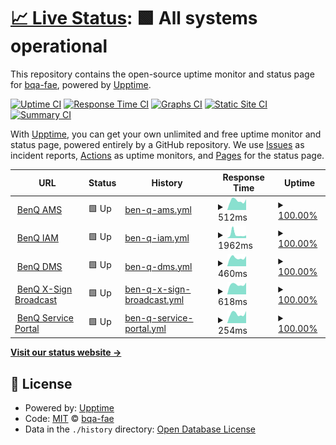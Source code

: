 # [📈 Live Status](https://bqa-fae.github.io/benqservers): <!--live status--> **🟩 All systems operational**

This repository contains the open-source uptime monitor and status page for [bqa-fae](https://bqa-fae.github.io/benqservers), powered by [Upptime](https://github.com/upptime/upptime).

[![Uptime CI](https://github.com/bqa-fae/benqservers/workflows/Uptime%20CI/badge.svg)](https://github.com/bqa-fae/benqservers/actions?query=workflow%3A%22Uptime+CI%22)
[![Response Time CI](https://github.com/bqa-fae/benqservers/workflows/Response%20Time%20CI/badge.svg)](https://github.com/bqa-fae/benqservers/actions?query=workflow%3A%22Response+Time+CI%22)
[![Graphs CI](https://github.com/bqa-fae/benqservers/workflows/Graphs%20CI/badge.svg)](https://github.com/bqa-fae/benqservers/actions?query=workflow%3A%22Graphs+CI%22)
[![Static Site CI](https://github.com/bqa-fae/benqservers/workflows/Static%20Site%20CI/badge.svg)](https://github.com/bqa-fae/benqservers/actions?query=workflow%3A%22Static+Site+CI%22)
[![Summary CI](https://github.com/bqa-fae/benqservers/workflows/Summary%20CI/badge.svg)](https://github.com/bqa-fae/benqservers/actions?query=workflow%3A%22Summary+CI%22)

With [Upptime](https://upptime.js.org), you can get your own unlimited and free uptime monitor and status page, powered entirely by a GitHub repository. We use [Issues](https://github.com/bqa-fae/benqservers/issues) as incident reports, [Actions](https://github.com/bqa-fae/benqservers/actions) as uptime monitors, and [Pages](https://bqa-fae.github.io/benqservers) for the status page.

<!--start: status pages-->
<!-- This summary is generated by Upptime (https://github.com/upptime/upptime) -->
<!-- Do not edit this manually, your changes will be overwritten -->
<!-- prettier-ignore -->
| URL | Status | History | Response Time | Uptime |
| --- | ------ | ------- | ------------- | ------ |
| <img alt="" src="https://icons.duckduckgo.com/ip3/ams.benq.com.ico" height="13"> [BenQ AMS](https://ams.benq.com/#/) | 🟩 Up | [ben-q-ams.yml](https://github.com/BQA-FAE/benqservers/commits/HEAD/history/ben-q-ams.yml) | <details><summary><img alt="Response time graph" src="./graphs/ben-q-ams/response-time-week.png" height="20"> 512ms</summary><br><a href="https://BQA-FAE.github.io/benqservers/history/ben-q-ams"><img alt="Response time 517" src="https://img.shields.io/endpoint?url=https%3A%2F%2Fraw.githubusercontent.com%2FBQA-FAE%2Fbenqservers%2FHEAD%2Fapi%2Fben-q-ams%2Fresponse-time.json"></a><br><a href="https://BQA-FAE.github.io/benqservers/history/ben-q-ams"><img alt="24-hour response time 591" src="https://img.shields.io/endpoint?url=https%3A%2F%2Fraw.githubusercontent.com%2FBQA-FAE%2Fbenqservers%2FHEAD%2Fapi%2Fben-q-ams%2Fresponse-time-day.json"></a><br><a href="https://BQA-FAE.github.io/benqservers/history/ben-q-ams"><img alt="7-day response time 512" src="https://img.shields.io/endpoint?url=https%3A%2F%2Fraw.githubusercontent.com%2FBQA-FAE%2Fbenqservers%2FHEAD%2Fapi%2Fben-q-ams%2Fresponse-time-week.json"></a><br><a href="https://BQA-FAE.github.io/benqservers/history/ben-q-ams"><img alt="30-day response time 495" src="https://img.shields.io/endpoint?url=https%3A%2F%2Fraw.githubusercontent.com%2FBQA-FAE%2Fbenqservers%2FHEAD%2Fapi%2Fben-q-ams%2Fresponse-time-month.json"></a><br><a href="https://BQA-FAE.github.io/benqservers/history/ben-q-ams"><img alt="1-year response time 517" src="https://img.shields.io/endpoint?url=https%3A%2F%2Fraw.githubusercontent.com%2FBQA-FAE%2Fbenqservers%2FHEAD%2Fapi%2Fben-q-ams%2Fresponse-time-year.json"></a></details> | <details><summary><a href="https://BQA-FAE.github.io/benqservers/history/ben-q-ams">100.00%</a></summary><a href="https://BQA-FAE.github.io/benqservers/history/ben-q-ams"><img alt="All-time uptime 99.97%" src="https://img.shields.io/endpoint?url=https%3A%2F%2Fraw.githubusercontent.com%2FBQA-FAE%2Fbenqservers%2FHEAD%2Fapi%2Fben-q-ams%2Fuptime.json"></a><br><a href="https://BQA-FAE.github.io/benqservers/history/ben-q-ams"><img alt="24-hour uptime 100.00%" src="https://img.shields.io/endpoint?url=https%3A%2F%2Fraw.githubusercontent.com%2FBQA-FAE%2Fbenqservers%2FHEAD%2Fapi%2Fben-q-ams%2Fuptime-day.json"></a><br><a href="https://BQA-FAE.github.io/benqservers/history/ben-q-ams"><img alt="7-day uptime 100.00%" src="https://img.shields.io/endpoint?url=https%3A%2F%2Fraw.githubusercontent.com%2FBQA-FAE%2Fbenqservers%2FHEAD%2Fapi%2Fben-q-ams%2Fuptime-week.json"></a><br><a href="https://BQA-FAE.github.io/benqservers/history/ben-q-ams"><img alt="30-day uptime 100.00%" src="https://img.shields.io/endpoint?url=https%3A%2F%2Fraw.githubusercontent.com%2FBQA-FAE%2Fbenqservers%2FHEAD%2Fapi%2Fben-q-ams%2Fuptime-month.json"></a><br><a href="https://BQA-FAE.github.io/benqservers/history/ben-q-ams"><img alt="1-year uptime 99.97%" src="https://img.shields.io/endpoint?url=https%3A%2F%2Fraw.githubusercontent.com%2FBQA-FAE%2Fbenqservers%2FHEAD%2Fapi%2Fben-q-ams%2Fuptime-year.json"></a></details>
| <img alt="" src="https://icons.duckduckgo.com/ip3/iam.benq.com.ico" height="13"> [BenQ IAM](https://iam.benq.com/) | 🟩 Up | [ben-q-iam.yml](https://github.com/BQA-FAE/benqservers/commits/HEAD/history/ben-q-iam.yml) | <details><summary><img alt="Response time graph" src="./graphs/ben-q-iam/response-time-week.png" height="20"> 1962ms</summary><br><a href="https://BQA-FAE.github.io/benqservers/history/ben-q-iam"><img alt="Response time 755" src="https://img.shields.io/endpoint?url=https%3A%2F%2Fraw.githubusercontent.com%2FBQA-FAE%2Fbenqservers%2FHEAD%2Fapi%2Fben-q-iam%2Fresponse-time.json"></a><br><a href="https://BQA-FAE.github.io/benqservers/history/ben-q-iam"><img alt="24-hour response time 1448" src="https://img.shields.io/endpoint?url=https%3A%2F%2Fraw.githubusercontent.com%2FBQA-FAE%2Fbenqservers%2FHEAD%2Fapi%2Fben-q-iam%2Fresponse-time-day.json"></a><br><a href="https://BQA-FAE.github.io/benqservers/history/ben-q-iam"><img alt="7-day response time 1962" src="https://img.shields.io/endpoint?url=https%3A%2F%2Fraw.githubusercontent.com%2FBQA-FAE%2Fbenqservers%2FHEAD%2Fapi%2Fben-q-iam%2Fresponse-time-week.json"></a><br><a href="https://BQA-FAE.github.io/benqservers/history/ben-q-iam"><img alt="30-day response time 1412" src="https://img.shields.io/endpoint?url=https%3A%2F%2Fraw.githubusercontent.com%2FBQA-FAE%2Fbenqservers%2FHEAD%2Fapi%2Fben-q-iam%2Fresponse-time-month.json"></a><br><a href="https://BQA-FAE.github.io/benqservers/history/ben-q-iam"><img alt="1-year response time 755" src="https://img.shields.io/endpoint?url=https%3A%2F%2Fraw.githubusercontent.com%2FBQA-FAE%2Fbenqservers%2FHEAD%2Fapi%2Fben-q-iam%2Fresponse-time-year.json"></a></details> | <details><summary><a href="https://BQA-FAE.github.io/benqservers/history/ben-q-iam">100.00%</a></summary><a href="https://BQA-FAE.github.io/benqservers/history/ben-q-iam"><img alt="All-time uptime 94.90%" src="https://img.shields.io/endpoint?url=https%3A%2F%2Fraw.githubusercontent.com%2FBQA-FAE%2Fbenqservers%2FHEAD%2Fapi%2Fben-q-iam%2Fuptime.json"></a><br><a href="https://BQA-FAE.github.io/benqservers/history/ben-q-iam"><img alt="24-hour uptime 100.00%" src="https://img.shields.io/endpoint?url=https%3A%2F%2Fraw.githubusercontent.com%2FBQA-FAE%2Fbenqservers%2FHEAD%2Fapi%2Fben-q-iam%2Fuptime-day.json"></a><br><a href="https://BQA-FAE.github.io/benqservers/history/ben-q-iam"><img alt="7-day uptime 100.00%" src="https://img.shields.io/endpoint?url=https%3A%2F%2Fraw.githubusercontent.com%2FBQA-FAE%2Fbenqservers%2FHEAD%2Fapi%2Fben-q-iam%2Fuptime-week.json"></a><br><a href="https://BQA-FAE.github.io/benqservers/history/ben-q-iam"><img alt="30-day uptime 100.00%" src="https://img.shields.io/endpoint?url=https%3A%2F%2Fraw.githubusercontent.com%2FBQA-FAE%2Fbenqservers%2FHEAD%2Fapi%2Fben-q-iam%2Fuptime-month.json"></a><br><a href="https://BQA-FAE.github.io/benqservers/history/ben-q-iam"><img alt="1-year uptime 94.90%" src="https://img.shields.io/endpoint?url=https%3A%2F%2Fraw.githubusercontent.com%2FBQA-FAE%2Fbenqservers%2FHEAD%2Fapi%2Fben-q-iam%2Fuptime-year.json"></a></details>
| <img alt="" src="https://dms.benq.com/client/dms_logo.svg" height="13"> [BenQ DMS](https://dms.benq.com/#/) | 🟩 Up | [ben-q-dms.yml](https://github.com/BQA-FAE/benqservers/commits/HEAD/history/ben-q-dms.yml) | <details><summary><img alt="Response time graph" src="./graphs/ben-q-dms/response-time-week.png" height="20"> 460ms</summary><br><a href="https://BQA-FAE.github.io/benqservers/history/ben-q-dms"><img alt="Response time 505" src="https://img.shields.io/endpoint?url=https%3A%2F%2Fraw.githubusercontent.com%2FBQA-FAE%2Fbenqservers%2FHEAD%2Fapi%2Fben-q-dms%2Fresponse-time.json"></a><br><a href="https://BQA-FAE.github.io/benqservers/history/ben-q-dms"><img alt="24-hour response time 553" src="https://img.shields.io/endpoint?url=https%3A%2F%2Fraw.githubusercontent.com%2FBQA-FAE%2Fbenqservers%2FHEAD%2Fapi%2Fben-q-dms%2Fresponse-time-day.json"></a><br><a href="https://BQA-FAE.github.io/benqservers/history/ben-q-dms"><img alt="7-day response time 460" src="https://img.shields.io/endpoint?url=https%3A%2F%2Fraw.githubusercontent.com%2FBQA-FAE%2Fbenqservers%2FHEAD%2Fapi%2Fben-q-dms%2Fresponse-time-week.json"></a><br><a href="https://BQA-FAE.github.io/benqservers/history/ben-q-dms"><img alt="30-day response time 458" src="https://img.shields.io/endpoint?url=https%3A%2F%2Fraw.githubusercontent.com%2FBQA-FAE%2Fbenqservers%2FHEAD%2Fapi%2Fben-q-dms%2Fresponse-time-month.json"></a><br><a href="https://BQA-FAE.github.io/benqservers/history/ben-q-dms"><img alt="1-year response time 505" src="https://img.shields.io/endpoint?url=https%3A%2F%2Fraw.githubusercontent.com%2FBQA-FAE%2Fbenqservers%2FHEAD%2Fapi%2Fben-q-dms%2Fresponse-time-year.json"></a></details> | <details><summary><a href="https://BQA-FAE.github.io/benqservers/history/ben-q-dms">100.00%</a></summary><a href="https://BQA-FAE.github.io/benqservers/history/ben-q-dms"><img alt="All-time uptime 99.97%" src="https://img.shields.io/endpoint?url=https%3A%2F%2Fraw.githubusercontent.com%2FBQA-FAE%2Fbenqservers%2FHEAD%2Fapi%2Fben-q-dms%2Fuptime.json"></a><br><a href="https://BQA-FAE.github.io/benqservers/history/ben-q-dms"><img alt="24-hour uptime 100.00%" src="https://img.shields.io/endpoint?url=https%3A%2F%2Fraw.githubusercontent.com%2FBQA-FAE%2Fbenqservers%2FHEAD%2Fapi%2Fben-q-dms%2Fuptime-day.json"></a><br><a href="https://BQA-FAE.github.io/benqservers/history/ben-q-dms"><img alt="7-day uptime 100.00%" src="https://img.shields.io/endpoint?url=https%3A%2F%2Fraw.githubusercontent.com%2FBQA-FAE%2Fbenqservers%2FHEAD%2Fapi%2Fben-q-dms%2Fuptime-week.json"></a><br><a href="https://BQA-FAE.github.io/benqservers/history/ben-q-dms"><img alt="30-day uptime 100.00%" src="https://img.shields.io/endpoint?url=https%3A%2F%2Fraw.githubusercontent.com%2FBQA-FAE%2Fbenqservers%2FHEAD%2Fapi%2Fben-q-dms%2Fuptime-month.json"></a><br><a href="https://BQA-FAE.github.io/benqservers/history/ben-q-dms"><img alt="1-year uptime 99.97%" src="https://img.shields.io/endpoint?url=https%3A%2F%2Fraw.githubusercontent.com%2FBQA-FAE%2Fbenqservers%2FHEAD%2Fapi%2Fben-q-dms%2Fuptime-year.json"></a></details>
| <img alt="" src="https://icons.duckduckgo.com/ip3/x-signbroadcast.benq.com.ico" height="13"> [BenQ X-Sign Broadcast](https://x-signbroadcast.benq.com/) | 🟩 Up | [ben-q-x-sign-broadcast.yml](https://github.com/BQA-FAE/benqservers/commits/HEAD/history/ben-q-x-sign-broadcast.yml) | <details><summary><img alt="Response time graph" src="./graphs/ben-q-x-sign-broadcast/response-time-week.png" height="20"> 618ms</summary><br><a href="https://BQA-FAE.github.io/benqservers/history/ben-q-x-sign-broadcast"><img alt="Response time 605" src="https://img.shields.io/endpoint?url=https%3A%2F%2Fraw.githubusercontent.com%2FBQA-FAE%2Fbenqservers%2FHEAD%2Fapi%2Fben-q-x-sign-broadcast%2Fresponse-time.json"></a><br><a href="https://BQA-FAE.github.io/benqservers/history/ben-q-x-sign-broadcast"><img alt="24-hour response time 742" src="https://img.shields.io/endpoint?url=https%3A%2F%2Fraw.githubusercontent.com%2FBQA-FAE%2Fbenqservers%2FHEAD%2Fapi%2Fben-q-x-sign-broadcast%2Fresponse-time-day.json"></a><br><a href="https://BQA-FAE.github.io/benqservers/history/ben-q-x-sign-broadcast"><img alt="7-day response time 618" src="https://img.shields.io/endpoint?url=https%3A%2F%2Fraw.githubusercontent.com%2FBQA-FAE%2Fbenqservers%2FHEAD%2Fapi%2Fben-q-x-sign-broadcast%2Fresponse-time-week.json"></a><br><a href="https://BQA-FAE.github.io/benqservers/history/ben-q-x-sign-broadcast"><img alt="30-day response time 600" src="https://img.shields.io/endpoint?url=https%3A%2F%2Fraw.githubusercontent.com%2FBQA-FAE%2Fbenqservers%2FHEAD%2Fapi%2Fben-q-x-sign-broadcast%2Fresponse-time-month.json"></a><br><a href="https://BQA-FAE.github.io/benqservers/history/ben-q-x-sign-broadcast"><img alt="1-year response time 605" src="https://img.shields.io/endpoint?url=https%3A%2F%2Fraw.githubusercontent.com%2FBQA-FAE%2Fbenqservers%2FHEAD%2Fapi%2Fben-q-x-sign-broadcast%2Fresponse-time-year.json"></a></details> | <details><summary><a href="https://BQA-FAE.github.io/benqservers/history/ben-q-x-sign-broadcast">100.00%</a></summary><a href="https://BQA-FAE.github.io/benqservers/history/ben-q-x-sign-broadcast"><img alt="All-time uptime 99.97%" src="https://img.shields.io/endpoint?url=https%3A%2F%2Fraw.githubusercontent.com%2FBQA-FAE%2Fbenqservers%2FHEAD%2Fapi%2Fben-q-x-sign-broadcast%2Fuptime.json"></a><br><a href="https://BQA-FAE.github.io/benqservers/history/ben-q-x-sign-broadcast"><img alt="24-hour uptime 100.00%" src="https://img.shields.io/endpoint?url=https%3A%2F%2Fraw.githubusercontent.com%2FBQA-FAE%2Fbenqservers%2FHEAD%2Fapi%2Fben-q-x-sign-broadcast%2Fuptime-day.json"></a><br><a href="https://BQA-FAE.github.io/benqservers/history/ben-q-x-sign-broadcast"><img alt="7-day uptime 100.00%" src="https://img.shields.io/endpoint?url=https%3A%2F%2Fraw.githubusercontent.com%2FBQA-FAE%2Fbenqservers%2FHEAD%2Fapi%2Fben-q-x-sign-broadcast%2Fuptime-week.json"></a><br><a href="https://BQA-FAE.github.io/benqservers/history/ben-q-x-sign-broadcast"><img alt="30-day uptime 100.00%" src="https://img.shields.io/endpoint?url=https%3A%2F%2Fraw.githubusercontent.com%2FBQA-FAE%2Fbenqservers%2FHEAD%2Fapi%2Fben-q-x-sign-broadcast%2Fuptime-month.json"></a><br><a href="https://BQA-FAE.github.io/benqservers/history/ben-q-x-sign-broadcast"><img alt="1-year uptime 99.97%" src="https://img.shields.io/endpoint?url=https%3A%2F%2Fraw.githubusercontent.com%2FBQA-FAE%2Fbenqservers%2FHEAD%2Fapi%2Fben-q-x-sign-broadcast%2Fuptime-year.json"></a></details>
| <img alt="" src="https://icons.duckduckgo.com/ip3/service-portal.benq.com.ico" height="13"> [BenQ Service Portal](https://service-portal.benq.com/) | 🟩 Up | [ben-q-service-portal.yml](https://github.com/BQA-FAE/benqservers/commits/HEAD/history/ben-q-service-portal.yml) | <details><summary><img alt="Response time graph" src="./graphs/ben-q-service-portal/response-time-week.png" height="20"> 254ms</summary><br><a href="https://BQA-FAE.github.io/benqservers/history/ben-q-service-portal"><img alt="Response time 567" src="https://img.shields.io/endpoint?url=https%3A%2F%2Fraw.githubusercontent.com%2FBQA-FAE%2Fbenqservers%2FHEAD%2Fapi%2Fben-q-service-portal%2Fresponse-time.json"></a><br><a href="https://BQA-FAE.github.io/benqservers/history/ben-q-service-portal"><img alt="24-hour response time 333" src="https://img.shields.io/endpoint?url=https%3A%2F%2Fraw.githubusercontent.com%2FBQA-FAE%2Fbenqservers%2FHEAD%2Fapi%2Fben-q-service-portal%2Fresponse-time-day.json"></a><br><a href="https://BQA-FAE.github.io/benqservers/history/ben-q-service-portal"><img alt="7-day response time 254" src="https://img.shields.io/endpoint?url=https%3A%2F%2Fraw.githubusercontent.com%2FBQA-FAE%2Fbenqservers%2FHEAD%2Fapi%2Fben-q-service-portal%2Fresponse-time-week.json"></a><br><a href="https://BQA-FAE.github.io/benqservers/history/ben-q-service-portal"><img alt="30-day response time 249" src="https://img.shields.io/endpoint?url=https%3A%2F%2Fraw.githubusercontent.com%2FBQA-FAE%2Fbenqservers%2FHEAD%2Fapi%2Fben-q-service-portal%2Fresponse-time-month.json"></a><br><a href="https://BQA-FAE.github.io/benqservers/history/ben-q-service-portal"><img alt="1-year response time 567" src="https://img.shields.io/endpoint?url=https%3A%2F%2Fraw.githubusercontent.com%2FBQA-FAE%2Fbenqservers%2FHEAD%2Fapi%2Fben-q-service-portal%2Fresponse-time-year.json"></a></details> | <details><summary><a href="https://BQA-FAE.github.io/benqservers/history/ben-q-service-portal">100.00%</a></summary><a href="https://BQA-FAE.github.io/benqservers/history/ben-q-service-portal"><img alt="All-time uptime 99.97%" src="https://img.shields.io/endpoint?url=https%3A%2F%2Fraw.githubusercontent.com%2FBQA-FAE%2Fbenqservers%2FHEAD%2Fapi%2Fben-q-service-portal%2Fuptime.json"></a><br><a href="https://BQA-FAE.github.io/benqservers/history/ben-q-service-portal"><img alt="24-hour uptime 100.00%" src="https://img.shields.io/endpoint?url=https%3A%2F%2Fraw.githubusercontent.com%2FBQA-FAE%2Fbenqservers%2FHEAD%2Fapi%2Fben-q-service-portal%2Fuptime-day.json"></a><br><a href="https://BQA-FAE.github.io/benqservers/history/ben-q-service-portal"><img alt="7-day uptime 100.00%" src="https://img.shields.io/endpoint?url=https%3A%2F%2Fraw.githubusercontent.com%2FBQA-FAE%2Fbenqservers%2FHEAD%2Fapi%2Fben-q-service-portal%2Fuptime-week.json"></a><br><a href="https://BQA-FAE.github.io/benqservers/history/ben-q-service-portal"><img alt="30-day uptime 100.00%" src="https://img.shields.io/endpoint?url=https%3A%2F%2Fraw.githubusercontent.com%2FBQA-FAE%2Fbenqservers%2FHEAD%2Fapi%2Fben-q-service-portal%2Fuptime-month.json"></a><br><a href="https://BQA-FAE.github.io/benqservers/history/ben-q-service-portal"><img alt="1-year uptime 99.97%" src="https://img.shields.io/endpoint?url=https%3A%2F%2Fraw.githubusercontent.com%2FBQA-FAE%2Fbenqservers%2FHEAD%2Fapi%2Fben-q-service-portal%2Fuptime-year.json"></a></details>

<!--end: status pages-->

[**Visit our status website →**](https://bqa-fae.github.io/benqservers)

## 📄 License

- Powered by: [Upptime](https://github.com/upptime/upptime)
- Code: [MIT](./LICENSE) © [bqa-fae](https://bqa-fae.github.io/benqservers)
- Data in the `./history` directory: [Open Database License](https://opendatacommons.org/licenses/odbl/1-0/)
